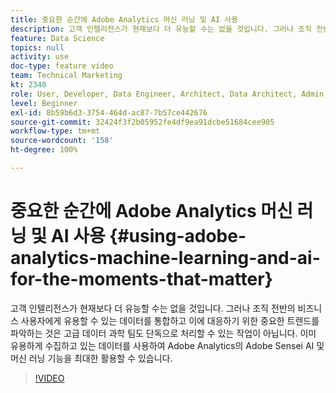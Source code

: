 ```yaml
---
title: 중요한 순간에 Adobe Analytics 머신 러닝 및 AI 사용
description: 고객 인텔리전스가 현재보다 더 유능할 수는 없을 것입니다. 그러나 조직 전반의 비즈니스 사용자에게 유용할 수 있는 데이터를 통합하고 이에 대응하기 위한 중요한 트렌드를 파악하는 것은 고급 데이터 과학 팀도 단독으로 처리할 수 있는 작업이 아닙니다. 이미 유용하게 수집하고 있는 데이터를 사용하여 Adobe Analytics의 Adobe Sensei AI 및 머신 러닝 기능을 최대한 활용할 수 있습니다.
feature: Data Science
topics: null
activity: use
doc-type: feature video
team: Technical Marketing
kt: 2340
role: User, Developer, Data Engineer, Architect, Data Architect, Admin, Leader
level: Beginner
exl-id: 8b59b6d3-3754-464d-ac87-7b57ce442676
source-git-commit: 32424f3f2b05952fe4df9ea91dcbe51684cee905
workflow-type: tm+mt
source-wordcount: '158'
ht-degree: 100%

---
```


# 중요한 순간에 Adobe Analytics 머신 러닝 및 AI 사용 {#using-adobe-analytics-machine-learning-and-ai-for-the-moments-that-matter}

고객 인텔리전스가 현재보다 더 유능할 수는 없을 것입니다. 그러나 조직 전반의 비즈니스 사용자에게 유용할 수 있는 데이터를 통합하고 이에 대응하기 위한 중요한 트렌드를 파악하는 것은 고급 데이터 과학 팀도 단독으로 처리할 수 있는 작업이 아닙니다. 이미 유용하게 수집하고 있는 데이터를 사용하여 Adobe Analytics의 Adobe Sensei AI 및 머신 러닝 기능을 최대한 활용할 수 있습니다.

>[!VIDEO](https://video.tv.adobe.com/v/25837/?quality=12)
